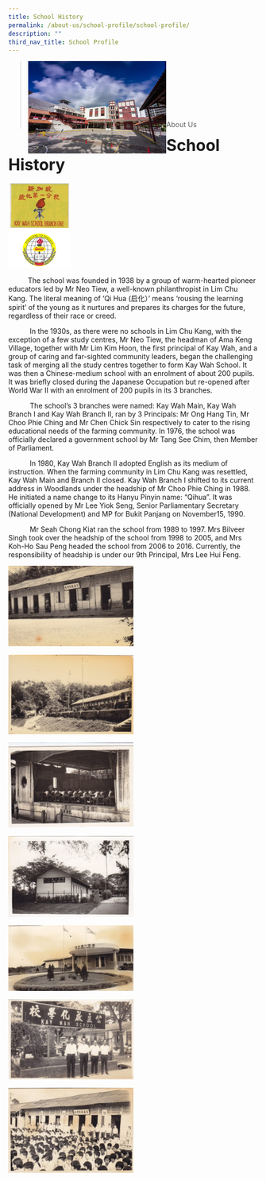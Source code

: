 ```yaml
---
title: School History
permalink: /about-us/school-profile/school-profile/
description: ""
third_nav_title: School Profile
---
```

><img src="/images/Picture-1-min.jpg"  
     style="width:60%"
			align="left"><br><br><br><br><br><br><br>
>About Us

**<font size=6>School History</font>**

<img src="/images/About%20Us/school-crest-435x600.jpg"  
     style="width:25%">

          The school was founded in 1938 by a group of warm-hearted pioneer educators led by Mr Neo Tiew, a well-known philanthropist in Lim Chu Kang. The literal meaning of ‘Qi Hua (启化）’ means ‘rousing the learning spirit’ of the young as it nurtures and prepares its charges for the future, regardless of their race or creed.

           In the 1930s, as there were no schools in Lim Chu Kang, with the exception of a few study centres, Mr Neo Tiew, the headman of Ama Keng Village, together with Mr Lim Kim Hoon, the first principal of Kay Wah, and a group of caring and far-sighted community leaders, began the challenging task of merging all the study centres together to form Kay Wah School. It was then a Chinese-medium school with an enrolment of about 200 pupils. It was briefly closed during the Japanese Occupation but re-opened after World War II with an enrolment of 200 pupils in its 3 branches.

           The school’s 3 branches were named: Kay Wah Main, Kay Wah Branch I and Kay Wah Branch II, ran by 3 Principals: Mr Ong Hang Tin, Mr Choo Phie Ching and Mr Chen Chick Sin respectively to cater to the rising educational needs of the farming community. In 1976, the school was officially declared a government school by Mr Tang See Chim, then Member of Parliament.

           In 1980, Kay Wah Branch II adopted English as its medium of instruction. When the farming community in Lim Chu Kang was resettled, Kay Wah Main and Branch II closed. Kay Wah Branch I shifted to its current address in Woodlands under the headship of Mr Choo Phie Ching in 1988. He initiated a name change to its Hanyu Pinyin name: “Qihua”. It was officially opened by Mr Lee Yiok Seng, Senior Parliamentary Secretary (National Development) and MP for Bukit Panjang on November15, 1990.

           Mr Seah Chong Kiat ran the school from 1989 to 1997. Mrs Bilveer Singh took over the headship of the school from 1998 to 2005, and Mrs Koh-Ho Sau Peng headed the school from 2006 to 2016. Currently, the responsibility of headship is under our 9th Principal, Mrs Lee Hui Feng.


<img src="/images/About%20Us/Kay-Wah-History-Photots_0008-600x386.jpg"  
     style="width:50%">

<img src="/images/About%20Us/Kay-Wah-History-Photots_0013-600x380.jpg"  
     style="width:50%">
		 
<img src="/images/About%20Us/Kay-Wah-History-Photots_0021-600x407.jpg"  
     style="width:50%">
		 
<img src="/images/About%20Us/Kay-Wah-History-Photots_0034-600x388.jpg"  
     style="width:50%">
		 
<img src="/images/About%20Us/Kay-Wah-History-Photots_0036-600x314.jpg"  
     style="width:50%">
		 
<img src="/images/About%20Us/Kay-Wah-History-Photots_0038-600x385.jpg"  
     style="width:50%">

<img src="/images/About%20Us/Kay-Wah-History-Photots_0040-600x406.jpg"  
     style="width:50%">
